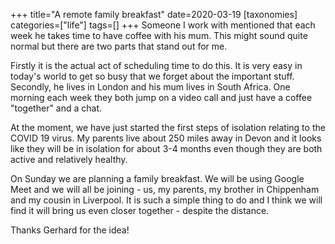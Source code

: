 +++
title="A remote family breakfast"
date=2020-03-19
[taxonomies]
categories=["life"]
tags=[]
+++
Someone I work with mentioned that each week he takes time to have coffee with his mum. This might sound quite normal but there are two parts that stand out for me. 
<!-- more -->

Firstly it is the actual act of scheduling time to do this. It is very easy in today's world to get so busy that we forget about the important stuff. Secondly, he lives in London and his mum lives in South Africa. One morning each week they both jump on a video call and just have a coffee "together" and a chat. 

At the moment, we have just started the first steps of isolation relating to the COVID 19 virus. My parents live about 250 miles away in Devon and it looks like they will be in isolation for about 3-4 months even though they are both active and relatively healthy. 

On Sunday we are planning a family breakfast. We will be using Google Meet and we will all be joining - us, my parents, my brother in Chippenham and my cousin in Liverpool. It is such a simple thing to do and I think we will find it will bring us even closer together - despite the distance.

Thanks Gerhard for the idea!
